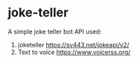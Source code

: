 # joke-teller
A simple joke teller bot
API used:
1. joketeller https://sv443.net/jokeapi/v2/
2. Text to voice https://www.voicerss.org/
